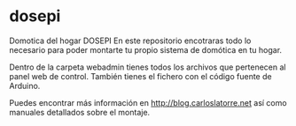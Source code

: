 # dosepi
Domotica del hogar DOSEPI
En este repositorio encotraras todo lo necesario para poder montarte tu propio sistema de domótica en tu hogar.

Dentro de la carpeta webadmin tienes todos los archivos que pertenecen al panel web de control. 
También tienes el fichero con el código fuente de Arduino.

Puedes encontrar más información en http://blog.carloslatorre.net así como manuales detallados sobre el montaje.


